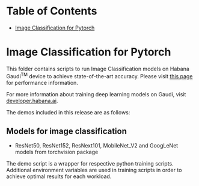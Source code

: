 # Table of Contents
- [Image Classification for Pytorch](#Image-Classification-for-pytorch)

# Image Classification for Pytorch
This folder contains scripts to run Image Classification models on Habana Gaudi<sup>TM</sup> device to achieve state-of-the-art accuracy. Please visit [this page](https://developer.habana.ai/resources/habana-training-models/#performance) for performance information.

For more information about training deep learning models on Gaudi, visit [developer.habana.ai](https://developer.habana.ai/resources/).

The demos included in this release are as follows:

## Models for image classification
- ResNet50, ResNet152, ResNext101, MobileNet_V2 and GoogLeNet models from torchvision package

The demo script is a wrapper for respective python training scripts. Additional environment variables are used in training scripts in order to achieve optimal results for each workload.
